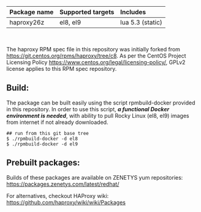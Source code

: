 | Package&nbsp;name | Supported&nbsp;targets | Includes |
| :--- | :--- | :--- |
| haproxy26z | <nobr>el8, el9</nobr> | <nobr>lua 5.3 (static)</nobr> |
<br/>

The haproxy RPM spec file in this repository was initially forked from
https://git.centos.org/rpms/haproxy/tree/c8. As per the CentOS Project
Licensing Policy https://www.centos.org/legal/licensing-policy/, GPLv2
license applies to this RPM spec repository.

## Build:

The package can be built easily using the script rpmbuild-docker provided in this repository. In order to use this script, _**a functional Docker environment is needed**_, with ability to pull Rocky Linux (el8, el9) images from internet if not already downloaded.

```
## run from this git base tree
$ ./rpmbuild-docker -d el8
$ ./rpmbuild-docker -d el9
```

## Prebuilt packages:

Builds of these packages are available on ZENETYS yum repositories:<br/>
https://packages.zenetys.com/latest/redhat/

For alternatives, checkout HAProxy wiki:<br/>
https://github.com/haproxy/wiki/wiki/Packages

